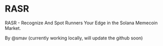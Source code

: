 # RASR

RASR - Recognize And Spot Runners
Your Edge in the Solana Memecoin Market.

By @smav (currently working locally, will update the github soon)
